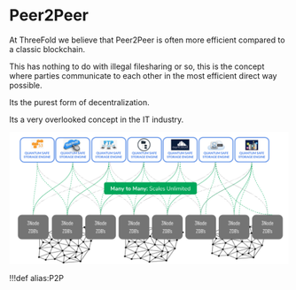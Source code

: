 # Peer2Peer



At ThreeFold we believe that Peer2Peer is often more efficient compared to a classic blockchain.

This has nothing to do with illegal filesharing or so, this is the concept where parties communicate to each other in the most efficient direct way possible.

Its the purest form of decentralization.

Its a very overlooked concept in the IT industry.

![](img/peer2peer.png)

!!!def alias:P2P
